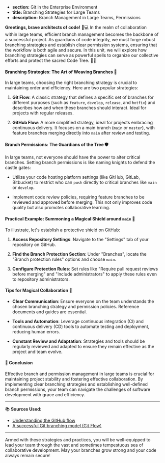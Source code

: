 * **section:** Git in the Enterprise Environment
* **title:** Branching Strategies for Large Teams
* **description:** Branch Management in Large Teams, Permissions

**Greetings, brave architects of code!** 🏰💻 In the realm of collaboration within large teams, efficient branch management becomes the backbone of a successful project. As guardians of code integrity, we must forge robust branching strategies and establish clear permission systems, ensuring that the workflow is both agile and secure. In this unit, we will explore how branching strategies can serve as powerful spells to organize our collective efforts and protect the sacred Code Tree. 🌳🔮

#### Branching Strategies: The Art of Weaving Branches 🌿

In large teams, choosing the right branching strategy is crucial to maintaining order and efficiency. Here are two popular strategies:

1. **Git Flow**: A classic strategy that defines a specific set of branches for different purposes (such as `feature`, `develop`, `release`, and `hotfix`) and describes how and when these branches should interact. Ideal for projects with regular releases.

2. **GitHub Flow**: A more simplified strategy, ideal for projects embracing continuous delivery. It focuses on a main branch (`main` or `master`), with feature branches merging directly into `main` after review and testing.

#### Branch Permissions: The Guardians of the Tree 🛡️

In large teams, not everyone should have the power to alter critical branches. Setting branch permissions is like naming knights to defend the castle gates:

- Utilize your code hosting platform settings (like GitHub, GitLab, Bitbucket) to restrict who can `push` directly to critical branches like `main` or `develop`.
  
- Implement code review policies, requiring feature branches to be reviewed and approved before merging. This not only improves code quality but also promotes collaborative learning.

#### Practical Example: Summoning a Magical Shield around `main` 🌟

To illustrate, let's establish a protective shield on GitHub:

1. **Access Repository Settings**: Navigate to the "Settings" tab of your repository on GitHub.

2. **Find the Branch Protection Section**: Under "Branches", locate the "Branch protection rules" options and choose `main`.

3. **Configure Protection Rules**: Set rules like "Require pull request reviews before merging" and "Include administrators" to apply these rules even to repository administrators.

#### Tips for Magical Collaboration 🎩

- **Clear Communication**: Ensure everyone on the team understands the chosen branching strategy and permission policies. Reference documents and guides are essential.

- **Tools and Automation**: Leverage continuous integration (CI) and continuous delivery (CD) tools to automate testing and deployment, reducing human errors.

- **Constant Review and Adaptation**: Strategies and tools should be regularly reviewed and adapted to ensure they remain effective as the project and team evolve.

#### 🤔 Conclusion

Effective branch and permission management in large teams is crucial for maintaining project stability and fostering effective collaboration. By implementing clear branching strategies and establishing well-defined branch permissions, your team can navigate the challenges of software development with grace and efficiency.

---

📚 **Sources Used:**

- [Understanding the GitHub flow](https://guides.github.com/introduction/flow/)
- [A successful Git branching model (Git Flow)](https://nvie.com/posts/a-successful-git-branching-model/)

---

Armed with these strategies and practices, you will be well-equipped to lead your team through the vast and sometimes tempestuous sea of collaborative development. May your branches grow strong and your code always remain secure!